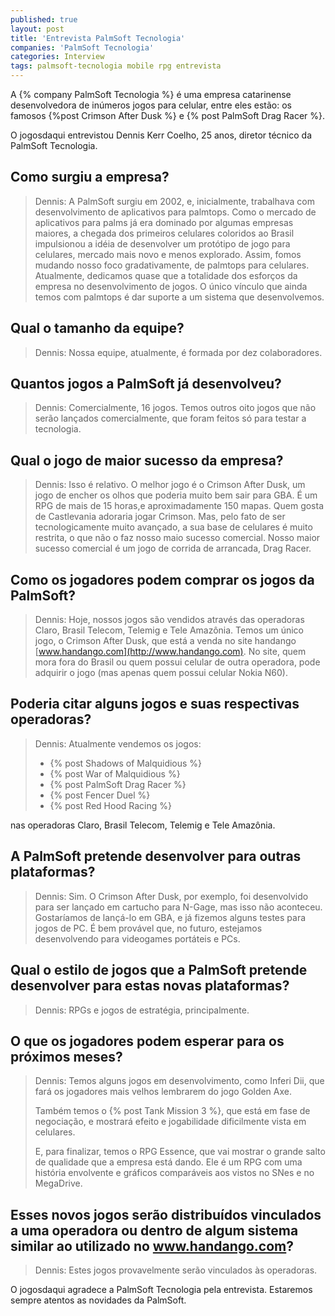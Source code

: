 ```yaml
---
published: true
layout: post
title: 'Entrevista PalmSoft Tecnologia'
companies: 'PalmSoft Tecnologia'
categories: Interview
tags: palmsoft-tecnologia mobile rpg entrevista
---
```

A {% company PalmSoft Tecnologia %} é uma empresa catarinense desenvolvedora de in&uacute;meros jogos para celular, entre eles est&atilde;o: os famosos {%post Crimson After Dusk %} e {% post PalmSoft Drag Racer %}.

O jogosdaqui entrevistou Dennis Kerr Coelho, 25 anos, diretor t&eacute;cnico da PalmSoft Tecnologia.

## Como surgiu a empresa?
> Dennis: A PalmSoft surgiu em 2002, e, inicialmente, trabalhava com desenvolvimento de aplicativos para palmtops. Como o mercado de aplicativos para palms j&aacute; era dominado por algumas empresas maiores, a chegada dos primeiros celulares coloridos ao Brasil impulsionou a id&eacute;ia de desenvolver um prot&oacute;tipo de jogo para celulares, mercado mais novo e menos explorado. Assim, fomos mudando nosso foco gradativamente, de palmtops para celulares. Atualmente, dedicamos quase que a totalidade dos esfor&ccedil;os da empresa no desenvolvimento de jogos. O &uacute;nico v&iacute;nculo que ainda temos com palmtops &eacute; dar  suporte a um sistema que desenvolvemos.

## Qual o tamanho da equipe?
> Dennis: Nossa equipe, atualmente, &eacute; formada por dez colaboradores.

## Quantos jogos a PalmSoft j&aacute; desenvolveu?
> Dennis: Comercialmente, 16 jogos. Temos outros oito jogos que n&atilde;o ser&atilde;o lan&ccedil;ados comercialmente, que foram feitos s&oacute; para testar a tecnologia.


## Qual o jogo de maior sucesso da empresa?
> Dennis: Isso &eacute; relativo. O melhor jogo &eacute; o Crimson After Dusk, um jogo de encher os olhos que poderia muito bem sair para GBA. &Eacute; um RPG de mais de 15 horas,e aproximadamente 150 mapas. Quem gosta de Castlevania adoraria jogar Crimson. Mas, pelo fato de ser tecnologicamente muito avan&ccedil;ado, a sua base de celulares &eacute; muito restrita, o que n&atilde;o o faz nosso maio sucesso comercial. Nosso maior sucesso comercial &eacute; um jogo de corrida de arrancada, Drag Racer.

## Como os jogadores podem comprar os jogos da PalmSoft?
> Dennis: Hoje, nossos jogos s&atilde;o vendidos atrav&eacute;s das operadoras Claro, Brasil Telecom, Telemig e Tele Amaz&ocirc;nia. Temos um &uacute;nico jogo, o Crimson After Dusk, que est&aacute; a venda no site handango [www.handango.com](http://www.handango.com). No site, quem mora fora do Brasil ou quem possui celular de outra operadora, pode adquirir o jogo (mas apenas quem possui celular Nokia N60).

## Poderia citar alguns jogos e suas respectivas operadoras?
> Dennis: Atualmente vendemos os jogos: 
> 
> * {% post Shadows of Malquidious %}
> * {% post War of Malquidious %}
> * {% post PalmSoft Drag Racer %}
> * {% post Fencer Duel %}
> * {% post Red Hood Racing %}
> 
nas operadoras Claro, Brasil Telecom, Telemig e Tele Amaz&ocirc;nia.

## A PalmSoft pretende desenvolver para outras plataformas?
> Dennis: Sim. O Crimson After Dusk, por exemplo, foi desenvolvido para ser lan&ccedil;ado em cartucho para N-Gage, mas isso n&atilde;o aconteceu. Gostar&iacute;amos de lan&ccedil;&aacute;-lo em GBA, e j&aacute; fizemos alguns testes para jogos de PC. &Eacute; bem prov&aacute;vel que, no futuro, estejamos desenvolvendo para videogames port&aacute;teis e PCs.

## Qual o estilo de jogos que a PalmSoft pretende desenvolver para estas novas plataformas?

> Dennis: RPGs e jogos de estrat&eacute;gia, principalmente.

## O que os jogadores podem esperar para os pr&oacute;ximos meses?
> Dennis: Temos alguns jogos em desenvolvimento, como Inferi Dii, que far&aacute; os jogadores mais velhos lembrarem do jogo Golden Axe. 
> 
> Tamb&eacute;m temos o {% post Tank Mission 3 %}, que est&aacute; em fase de negocia&ccedil;&atilde;o, e mostrar&aacute; efeito e jogabilidade dificilmente vista em celulares.
> 
> E, para finalizar, temos o RPG Essence, que vai mostrar o grande salto de qualidade que a empresa est&aacute; dando. Ele &eacute; um RPG com uma hist&oacute;ria envolvente e gr&aacute;ficos compar&aacute;veis aos vistos no SNes e no MegaDrive.


## Esses novos jogos ser&atilde;o distribu&iacute;dos vinculados a uma operadora ou dentro de algum sistema similar ao utilizado no www.handango.com?
> Dennis: Estes jogos provavelmente ser&atilde;o vinculados &agrave;s operadoras.

O jogosdaqui agradece a PalmSoft Tecnologia pela entrevista. Estaremos sempre atentos as novidades da PalmSoft.
